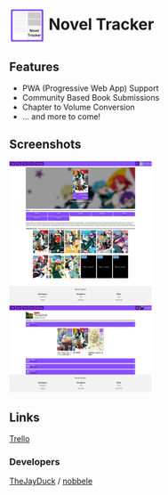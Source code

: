 # <img alt="logo" src="public/icon.svg" width=64 align="center" /> Novel Tracker

## Features
* PWA (Progressive Web App) Support
* Community Based Book Submissions
* Chapter to Volume Conversion
* ... and more to come!

## Screenshots
<img alt="Screenshot 1" src="public/screenshot_1.jpeg" width=256 /> <img alt="Screenshot 2" src="public/screenshot_2.jpeg" width=256 />

## Links
[Trello](https://trello.com/b/dPv92vJW/novel-tracker)
### Developers
[TheJayDuck](https://github.com/thejayduck) /
[nobbele](https://github.com/nobbele)
